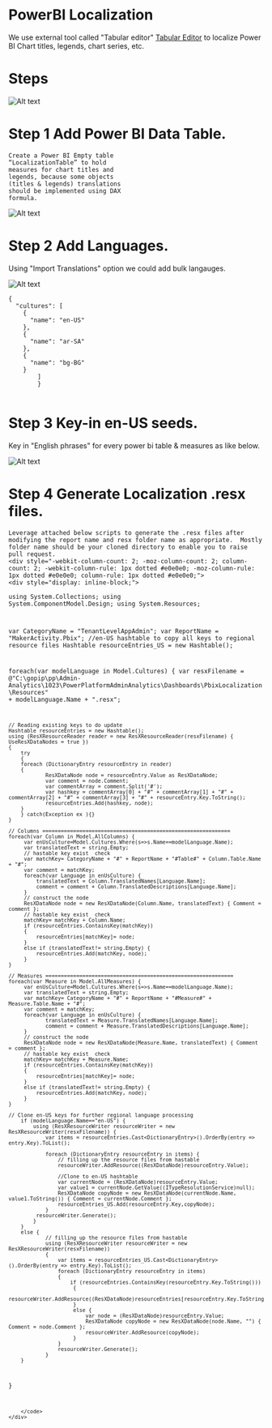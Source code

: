 # PowerBI Localization

We use external tool called "Tabular editor" [Tabular Editor](https://tabulareditor.com/) to localize Power BI Chart titles, legends,  chart series, etc.  


# Steps

![Alt text](https://github.com/gopinathp1978ms/PowerBI-Localization/blob/main/Flow.PNG)

# Step 1 Add Power BI Data Table.

<div style="-webkit-column-count: 2; -moz-column-count: 2; column-count: 2; -webkit-column-rule: 1px dotted #e0e0e0; -moz-column-rule: 1px dotted #e0e0e0; column-rule: 1px dotted #e0e0e0;">
    <div style="display: inline-block;">
<code class="language-c">Create a Power BI Empty table “LocalizationTable” to hold measures for chart titles and legends, because some objects (titles & legends) translations should be implemented using DAX formula.</code>
    </div>
</div>

![Alt text](https://github.com/gopinathp1978ms/PowerBI-Localization/blob/main/LocalizationTable.PNG)

# Step 2 Add Languages.
Using "Import Translations" option we could add bulk langauges.

![Alt text](https://github.com/gopinathp1978ms/PowerBI-Localization/blob/main/AddLanguages.PNG)

<div style="-webkit-column-count: 2; -moz-column-count: 2; column-count: 2; -webkit-column-rule: 1px dotted #e0e0e0; -moz-column-rule: 1px dotted #e0e0e0; column-rule: 1px dotted #e0e0e0;">
    <div style="display: inline-block;">
<code class="language-c">{
  "cultures": [
    {
      "name": "en-US"
    },
    {
      "name": "ar-SA"
    },
    {
      "name": "bg-BG"
    }
        ]
        }
        </code>
    </div>
</div>

# Step 3 Key-in en-US seeds.
Key in "English phrases" for every power bi table & measures as like below. 

![Alt text](https://github.com/gopinathp1978ms/PowerBI-Localization/blob/main/en-USSeed.PNG)

# Step 4 Generate Localization .resx files.
    Leverage attached below scripts to generate the .resx files after modifying the report name and resx folder name as appropriate.  Mostly folder name should be your cloned directory to enable you to raise pull request.
    <div style="-webkit-column-count: 2; -moz-column-count: 2; column-count: 2; -webkit-column-rule: 1px dotted #e0e0e0; -moz-column-rule: 1px dotted #e0e0e0; column-rule: 1px dotted #e0e0e0;">
    <div style="display: inline-block;">
<code class="language-c">using System.Collections;
using System.ComponentModel.Design;
using System.Resources;

var CategoryName = "TenantLevelAppAdmin";
var ReportName = "MakerActivity.Pbix";
//en-US hashtable to copy all keys to regional resource files
Hashtable resourceEntries_US = new Hashtable();

foreach(var modelLanguage in Model.Cultures) {
    var resxFilename = @"C:\gopip\pp\Admin-Analytics\1023\PowerPlatformAdminAnalytics\Dashboards\PbixLocalization\Resources\" + modelLanguage.Name + ".resx";
    
    // Reading existing keys to do update
    Hashtable resourceEntries = new Hashtable();
    using (ResXResourceReader reader = new ResXResourceReader(resxFilename) { UseResXDataNodes = true })
    {
        try
        {
        foreach (DictionaryEntry resourceEntry in reader)
        {
                ResXDataNode node = resourceEntry.Value as ResXDataNode;
                var comment = node.Comment;
                var commentArray = comment.Split('#');
                var hashkey = commentArray[0] + "#" + commentArray[1] + "#" + commentArray[2] + "#" + commentArray[3] + "#" + resourceEntry.Key.ToString();
                resourceEntries.Add(hashkey, node);
        }
        } catch(Exception ex ){}
    }

    // Columns =============================================================
    foreach(var Column in Model.AllColumns) {
         var enUsCulture=Model.Cultures.Where(s=>s.Name==modelLanguage.Name);
         var translatedText = string.Empty;
         // hastable key exist  check 
         var matchKey= CategoryName + "#" + ReportName + "#Table#" + Column.Table.Name + "#";
         var comment = matchKey;
         foreach(var Language in enUsCulture) {
             translatedText = Column.TranslatedNames[Language.Name];
             comment = comment + Column.TranslatedDescriptions[Language.Name];
         }
         // construct the node
         ResXDataNode node = new ResXDataNode(Column.Name, translatedText) { Comment = comment };
         // hastable key exist  check 
         matchKey= matchKey + Column.Name;
         if (resourceEntries.ContainsKey(matchKey))
         {
             resourceEntries[matchKey]= node;
         } 
         else if (translatedText!= string.Empty) {
             resourceEntries.Add(matchKey, node);
         }
    }

    // Measures =============================================================
    foreach(var Measure in Model.AllMeasures) {
         var enUsCulture=Model.Cultures.Where(s=>s.Name==modelLanguage.Name);
         var translatedText = string.Empty;
         var matchKey= CategoryName + "#" + ReportName + "#Measure#" + Measure.Table.Name + "#";
         var comment = matchKey;
         foreach(var Language in enUsCulture) {
                translatedText = Measure.TranslatedNames[Language.Name];
                comment = comment + Measure.TranslatedDescriptions[Language.Name];
         }
         // construct the node
         ResXDataNode node = new ResXDataNode(Measure.Name, translatedText) { Comment = comment };
         // hastable key exist  check 
         matchKey= matchKey + Measure.Name;
         if (resourceEntries.ContainsKey(matchKey))
         {
             resourceEntries[matchKey]= node;
         } 
         else if (translatedText!= string.Empty) {
             resourceEntries.Add(matchKey, node);
         }
    }
     
    // Clone en-US keys for further regional language processing
        if (modelLanguage.Name=="en-US") {
            using (ResXResourceWriter resourceWriter = new ResXResourceWriter(resxFilename)) {
                var items = resourceEntries.Cast<DictionaryEntry>().OrderBy(entry => entry.Key).ToList();
                
                foreach (DictionaryEntry resourceEntry in items) {
                    // filling up the resource files from hastable
                    resourceWriter.AddResource((ResXDataNode)resourceEntry.Value);
                    
                    //Clone to en-US hashtable
                    var currentNode = (ResXDataNode)resourceEntry.Value;
                    var value1 = currentNode.GetValue((ITypeResolutionService)null);
                    ResXDataNode copyNode = new ResXDataNode(currentNode.Name, value1.ToString()) { Comment = currentNode.Comment };
                    resourceEntries_US.Add(resourceEntry.Key,copyNode);
                }
             resourceWriter.Generate();   
            }
        }
        else {
                // filling up the resource files from hastable
                using (ResXResourceWriter resourceWriter = new ResXResourceWriter(resxFilename))
                {
                    var items = resourceEntries_US.Cast<DictionaryEntry>().OrderBy(entry => entry.Key).ToList();
                    foreach (DictionaryEntry resourceEntry in items)
                    {
                        if (resourceEntries.ContainsKey(resourceEntry.Key.ToString()))
                         {
                             resourceWriter.AddResource((ResXDataNode)resourceEntries[resourceEntry.Key.ToString()]);
                         } 
                         else {
                             var node = (ResXDataNode)resourceEntry.Value;
                             ResXDataNode copyNode = new ResXDataNode(node.Name, "") { Comment = node.Comment };
                             resourceWriter.AddResource(copyNode);
                         }
                    }
                    resourceWriter.Generate();
                }
        }
}

        </code>
    </div>
</div>

    
